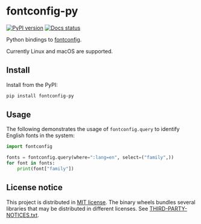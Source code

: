 # fontconfig-py

[![PyPI version](https://badge.fury.io/py/fontconfig-py.svg)](https://pypi.org/project/fontconfig-py)
[![Docs status](https://readthedocs.org/projects/fontconfig-py/badge/)](https://fontconfig-py.readthedocs.io/)

Python bindings to [fontconfig](https://www.freedesktop.org/wiki/Software/fontconfig/).

Currently Linux and macOS are supported.

## Install

Install from the PyPI:

```bash
pip install fontconfig-py
```

## Usage

The following demonstrates the usage of `fontconfig.query` to identify English
fonts in the system:

```python
import fontconfig

fonts = fontconfig.query(where=":lang=en", select=("family",))
for font in fonts:
    print(font["family"])
```

## License notice

This project is distributed in [MIT license](LICENSE.txt). The binary wheels
bundles several libraries that may be distributed in different licenses.
See [THIRD-PARTY-NOTICES.txt](THIRD-PARTY-NOTICES.txt).
